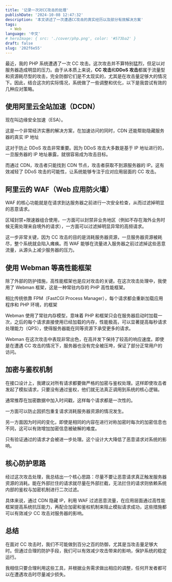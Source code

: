 ```yaml
---
title: '记录一次对CC攻击的处理'
publishDate: '2024-10-08 12:47:32'
description: '本文讲述了一次遭遇CC攻击的真实经历以及部分有效解决方案'
tags:
  - Web
language: '中文'
# heroImage: { src: './cover/php.png', color: '#573ba2' }
draft: false
slug: '202f6e55'
---
```


最近，我的 PHP 系统遭遇了一次 CC 攻击。这次攻击并不算特别猛烈，但足以对服务器造成明显的压力。由于从本质上来说，**CC 攻击**和**DDoS 攻击**都属于流量型和资源耗尽型的攻击，完全防御它们是不太现实的，尤其是在攻击量足够大的情况下。因此，结合这次的实际情况，系统做了一些调整和优化，以下是我尝试有效的几种应对策略。

## 使用阿里云全站加速（DCDN）

现在叫边缘安全加速（ESA）。

这是一个非常经济实惠的解决方案，在加速访问的同时，CDN 还能帮助隐藏服务器的真实 IP 地址

这对于防止 DDoS 攻击非常重要。因为 DDoS 攻击大多数是基于 IP 地址进行的，一旦服务器的 IP 地址暴露，就很容易成为攻击目标。

而通过 CDN，攻击者只能找到 CDN 节点，攻击者获取不到源服务器的 IP。这有效减轻了 DDoS 攻击的可能性，让系统能够专注于应对应用层面的 CC 攻击。

## 阿里云的 WAF（Web 应用防火墙）

WAF 的核心功能就是在请求到达服务器之前进行一次安全检查，从而过滤掉明显的恶意请求。

区域封禁+限速器组合使用，一方面可以封禁非业务地区（例如不存在海外业务时候无需处理来自境外的请求），一方面可以过滤掉明显异常的高频请求。

这一步非常关键，因为 CC 攻击的目的是消耗服务器资源，一旦服务器资源被耗尽，整个系统就会陷入瘫痪。而 WAF 能够在流量进入服务器之前过滤掉这些恶意流量，从源头上减少服务器的压力。

## 使用 Webman 等高性能框架

除了外部的防护措施，高性能框架也是应对攻击的关键。在这次攻击处理中，我使用了 Webman 框架，这是一种常驻内存的 PHP 高性能框架。

相比传统依靠 FPM（FastCGI Process Manager），每个请求都会重新加载应用程序和 PHP 环境，的框架

Webman 使用了常驻内存模型，意味着 PHP 和框架只会在服务器启动时加载一次，之后的每个请求直接使用已经加载的内存，性能极高，可以显著提高每秒请求处理能力（QPS），使得服务器能在同等资源下承受更多的请求。

Webman 在这次攻击中表现非常出色，在高并发下保持了较高的响应速度。即使是在遭遇 CC 攻击的情况下，服务器也没有完全被压垮，保证了部分正常用户的访问。

## 加密与鉴权机制

在接口设计上，我建议对所有请求都要做严格的加密与鉴权处理。这样即使攻击者发起了模拟请求，只要没有通过鉴权，他们就无法真正调用到系统的核心逻辑。

通常推荐在加密数据中加入时间戳，这样每个请求都是一次性的。

一方面可以防止因抓包重复请求消耗服务器资源的情况发生。

另一方面因为时间的变化，即使是相同的内容在进行对称加密时每次的加密信息也不同，这可以有效增加加密信息被破解的难度。

只有验证通过的请求才会被进一步处理。这个设计大大降低了恶意请求对系统的影响。

## 核心防护思路

经过这次攻击处理，我总结出一个核心思路：尽量不要让恶意请求真正触发服务器资源的消耗。能在外部拦住的请求就尽量在外部拦截，无法拦住的请求则依赖系统内部的鉴权与加密机制进行二次过滤。

具体来说，通过 CDN 隐藏 IP，利用 WAF 过滤恶意流量，在应用层面通过高性能框架提高系统抗压能力，再配合加密和鉴权机制来阻止模拟请求成功，这些措施都可以有效减少 CC 攻击对服务器的影响。

## 总结

在面对 CC 攻击时，我们不可能做到百分之百的防御，尤其是当攻击量足够大时。但通过合理的防护手段，我们可以有效减少攻击带来的影响，保护系统的稳定运行。

我相信只要合理利用这些工具，并根据业务需求做出相应的调整，任何开发者都可以在遭遇攻击时尽量减少损失。
